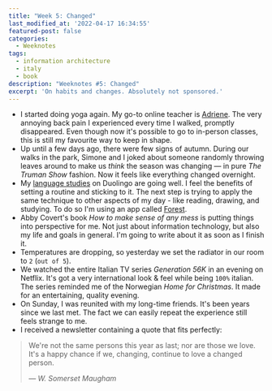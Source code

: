 ```yaml
---
title: "Week 5: Changed"
last_modified_at: '2022-04-17 16:34:55'
featured-post: false
categories:
  - Weeknotes
tags:
  - information architecture
  - italy
  - book
description: "Weeknotes #5: Changed"
excerpt: 'On habits and changes. Absolutely not sponsored.'
---
```

<ul class="smd-ul">
  <li>I started doing yoga again. My go-to online teacher is <a href="https://www.youtube.com/c/yogawithadriene">Adriene</a>. The very annoying back pain I experienced every time I walked, promptly disappeared. Even though now it's possible to go to in-person classes, this is still my favourite way to keep in shape.</li>
  <li>Up until a few days ago, there were few signs of autumn. During our walks in the park, Simone and I joked about someone randomly throwing leaves around to make us <em>think</em> the season was changing — in pure <em>The Truman Show</em> fashion. Now it feels like everything changed overnight.</li>
  <li>My <a href="https://silviamaggidesign.com/weeknotes/weeknotes-4/">language studies</a> on Duolingo are going well. I feel the benefits of setting a routine and sticking to it. The next step is trying to apply the same technique to other aspects of my day - like reading, drawing, and studying. To do so I'm using an app called <a href="https://www.forestapp.cc/">Forest</a>.</li>
  <li>Abby Covert's book <em>How to make sense of any mess</em> is putting things into perspective for me.  Not just about information technology, but also my life and goals in general. I'm going to write about it as soon as I finish it.</li>
  <li>Temperatures are dropping, so yesterday we set the radiator in our room to <code>2</code> (<code>out of 5</code>).</li>
  <li>We watched the entire Italian TV series <em>Generation 56K</em> in an evening on Netflix. It's got a very international look & feel while being <code>100%</code> italian. The series reminded me of the Norwegian <em>Home for Christmas</em>. It made for an entertaining, quality evening.</li>
  <li>On Sunday, I was reunited with my long-time friends. It's been years since we last met. The fact we can easily repeat the experience still feels strange to me.</li>
  <li>I received a newsletter containing a quote that fits perfectly:</li>
</ul>

> We're not the same persons this year as last; nor are those we love. It's a happy chance if we, changing, continue to love a changed person.
>
> <cite>— W. Somerset Maugham</cite>